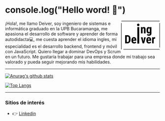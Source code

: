# console.log("Hello word! 👋")

<div>
  <img align="right" width="25%" height="25%" src="Logo.png">
</div>

¡Hola!, me llamo Deiver, soy ingeniero de sistemas e informática graduado en la UPB Bucaramanga, me apasiona el desarrollo de software y aprender de forma autodidacta💻, me cuesta aprender el idioma ingles, mi especialidad es el desarrollo backend, frontend y móvil con JavaScript. Quiero llegar a dominar DevOps y Scrum en un futuro. Me gustaría trabajar para una empresa donde mi trabajo sea valorado y pueda seguir mejorando mis habilidades.

***

[![Anurag's github stats](https://github-readme-stats.vercel.app/api?username=IngDeiver&show_icons=true)](https://github.com/anuraghazra/github-readme-stats)

[![Top Langs](https://github-readme-stats.vercel.app/api/top-langs/?username=IngDeiver&layout=compact)](https://github.com/anuraghazra/github-readme-stats)

***

### Sitios de interés
- :point_right: [Linkedin](https://www.linkedin.com/in/ingenDeiver/)
